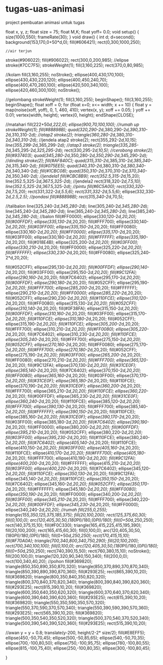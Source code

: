 # tugas-uas-animasi
project pembuatan animasi untuk tugas 


float x, y, z;
float size = 75;
float M,K;
float yoff= 0.0;
void setup()
{
  size(1000,550);
  frameRate(30);
}
void draw()
{
   int d;
  d=second();
     background(153,170,0+50*d,0);
     fill(#606421);
     rect(0,300,1000,250);
    
    //air terjun 
stroke(#906022);
fill(#906022);
rect(300,0,200,985);
//elipse
stroke(#7CC7F5);
strokeWeight(1);
fill(3,160,225);
rect(370,0,80,985);
    
  //kolam
fill(3,160,255);
noStroke();
ellipse(400,430,170,100);
ellipse(430,430,220,120);
ellipse(400,450,240,70);
ellipse(400,470,260,100);
ellipse(420,500,340,100);
ellipse(420,460,300,100);
noStroke();

 //gelombang
  strokeWeight(1);
  fill(3,160,255);
  beginShape();
  fill(3,160,255);
  beginShape();
  float xoff = 0;
  for (float x=0; x<= width; x += 10) {
    float y = map(noise(xoff, yoff), 0, 1, 460, 410);
    vertex(x, y);
    xoff += 0.05;
  }
  yoff += 0.01;
  vertex(width, height);
  vertex(0, height);
  endShape(CLOSE);

//matahari
fill(222+50*d,222,0);
ellipse(900,70,100,100);
//rumah up
strokeWeight(1);
  fill(#88898B);
  quad(320,290-2*d,380,290-2*d,390,310-2*d,310,310-2*d);
  //atap2
  stroke(2);
  triangle(360,280-2*d,380,310-2*d,340,310-2*d);
  //jendela atap2
  stroke(2);
  rect(355,292-2*d,10,15);
  line(355,299-2*d,365,299-2*d);
   //atap3
   stroke(2);
  triangle(335,285-2*d,345,295-2*d,325,295-2*d);
  rect(330,295-2*d,10,5);
  //cerobong
  stroke(2);
  fill(#937403);
  quad(345,280-2*d,350,280-2*d,350,290-2*d,345,290-2*d);
  //dinding
  stroke(2);
  fill(#AF840C);
  quad(315,310-2*d,385,310-2*d,385,340-2*d,315,340-2*d);
  fill(#075EE5);
  quad(340,310-2*d,380,310-2*d,380,340-2*d,340,340-2*d);
  fill(#1CBC08);
  quad(350,310-2*d,370,310-2*d,370,340-2*d,350,340-2*d);
  //jendela1
  fill(#CBC8B9);
  rect(352.5,315-2*d,15,20);
  line(352.5,325-2*d,367.5,325-2*d);
  //jendela2
  rect(318,320-2*d,7.5,10);
  line(352.5,325-2*d,367.5,325-2*d);
  //pintu
  fill(#6C5A00);
  rect(330,320-2*d,7.5,20);
  rect(331,322-2*d,5.5,6);
  rect(331,332-2*d,5.5,6);
  ellipse(332,330-2*d,2.5,2.5);
  //pondasi
  fill(#88898B);
  rect(315,340-2*d,70,5);
 
  //talibalon
  line(325,240-2*d,345,280-2*d);
  line(305,240-2*d,345,280-2*d);
  line(345,240-2*d,345,280-2*d);
  line(365,240-2*d,345,280-2*d);
  line(385,240-2*d,345,280-2*d);
  //balon
  fill(#FF0000);
  ellipse(330,120-2*d,20,20);
  fill(#00FFDF);
  ellipse(335,130-2*d,20,20);
  fill(#FFF700);
  ellipse(330,140-2*d,20,20);
  fill(#03FF00);
  ellipse(335,150-2*d,20,20);
  fill(#FF0080);
  ellipse(330,160-2*d,20,20);
  fill(#FF0000);
  ellipse(335,170-2*d,20,20);
  fill(#03FF00);
  ellipse(330,180-2*d,20,20);
  fill(#FFFFFF);
  ellipse(335,190-2*d,20,20);
  fill(#018E4B);
  ellipse(325,200-2*d,20,20);
  fill(#03FF00);
  ellipse(330,210-2*d,20,20);
  fill(#FF0000);
  ellipse(325,220-2*d,20,20);
  fill(#FFFFFF);
  ellipse(330,230-2*d,20,20);
  fill(#FF0080);
  ellipse(325,240-2*d,20,20);
 
  fill(#052CFF);
  ellipse(295,130-2*d,20,20);
  fill(#00FFDF);
  ellipse(290,140-2*d,20,20);
  fill(#03FF00);
  ellipse(295,150-2*d,20,20);
  fill(#9C12FA);
  ellipse(290,160-2*d,20,20);
  fill(#7C6402);
  ellipse(295,170-2*d,20,20);
  fill(#00FFDF);
  ellipse(290,180-2*d,20,20);
  fill(#052CFF);
  ellipse(295,190-2*d,20,20);
  fill(#FFF700);
  ellipse(285,200-2*d,20,20);
  fill(#FFFFFF);
  ellipse(290,210-2*d,20,20);
  fill(#FF0000);
  ellipse(285,220-2*d,20,20);
  fill(#052CFF);
  ellipse(290,230-2*d,20,20);
  fill(#110FCE);
  ellipse(310,120-2*d,20,20);
  fill(#FF0080);
  ellipse(315,130-2*d,20,20);
  fill(#052CFF);
  ellipse(310,140-2*d,20,20);
  fill(#0F38FA);
  ellipse(315,150-2*d,20,20);
  fill(#00FFDF);
  ellipse(310,160-2*d,20,20);
  fill(#03FF00);
  ellipse(315,170-2*d,20,20);
  fill(#110FCE);
  ellipse(310,180-2*d,20,20);
  fill(#052CFF);
  ellipse(315,190-2*d,20,20);
  fill(#110FCE);
  ellipse(305,200-2*d,20,20);
  fill(#FFF700);
  ellipse(310,210-2*d,20,20);
  fill(#FF0080);
  ellipse(305,220-2*d,20,20);
  fill(#7C6402);
  ellipse(310,230-2*d,20,20);
  fill(#110FCE);
  ellipse(305,240-2*d,20,20);
  fill(#FFF700);
  ellipse(275,150-2*d,20,20);
  fill(#052CFF);
  ellipse(270,160-2*d,20,20);
  fill(#FF0080);
  ellipse(275,170-2*d,20,20);
  fill(#FFF700);
  ellipse(270,180-2*d,20,20);
  fill(#052CFF);
  ellipse(275,190-2*d,20,20);
  fill(#03FF00);
  ellipse(265,200-2*d,20,20);
  fill(#FF0080);
  ellipse(270,210-2*d,20,20);
  fill(#FFF700);
  ellipse(365,120-2*d,20,20);
  fill(#9C12FA);
  ellipse(370,130-2*d,20,20);
  fill(#31CE0F);
  ellipse(365,140-2*d,20,20);
  fill(#7C6402);
  ellipse(370,150-2*d,20,20);
  fill(#FF0080);
  ellipse(365,160-2*d,20,20);
  fill(#03FF00);
  ellipse(370,170-2*d,20,20);
  fill(#31CE0F);
  ellipse(365,180-2*d,20,20);
  fill(#110FCE);
  ellipse(370,190-2*d,20,20);
  fill(#31CE0F);
  ellipse(360,200-2*d,20,20);
  fill(#FFF700);
  ellipse(365,210-2*d,20,20);
  fill(#110FCE);
  ellipse(360,220-2*d,20,20);
  fill(#00FFDF);
  ellipse(365,230-2*d,20,20);
  fill(#31CE0F);
  ellipse(360,240-2*d,20,20);
  fill(#110FCE);
  ellipse(385,120-2*d,20,20);
  fill(#FFF700);
  ellipse(390,130-2*d,20,20);
  fill(#FFF700);
  ellipse(385,140-2*d,20,20);
  fill(#FFFFFF);
  ellipse(390,150-2*d,20,20);
  fill(#110FCE);
  ellipse(385,160-2*d,20,20);
  fill(#31CE0F);
  ellipse(390,170-2*d,20,20);
  fill(#03FF00);
  ellipse(385,180-2*d,20,20);
  fill(#7C6402);
  ellipse(390,190-2*d,20,20);
  fill(#FF0000);
  ellipse(380,200-2*d,20,20);
  fill(#00FFDF);
  ellipse(395,210-2*d,20,20);
  fill(#052CFF);
  ellipse(380,220-2*d,20,20);
  fill(#03FF00);
  ellipse(395,230-2*d,20,20);
  fill(#110FCE);
  ellipse(380,240-2*d,20,20);
  fill(#7C6402);
  ellipse(405,140-2*d,20,20);
  fill(#110FCE);
  ellipse(410,150-2*d,20,20);
  fill(#03FF00);
  ellipse(405,160-2*d,20,20);
  fill(#110FCE);
  ellipse(410,170-2*d,20,20);
  fill(#FFF700);
  ellipse(405,180-2*d,20,20);
  fill(#FFF700);
  ellipse(410,190-2*d,20,20);
  fill(#9C12FA);
  ellipse(400,200-2*d,20,20);
  fill(#FFFFFF);
  ellipse(415,210-2*d,20,20);
  fill(#03FF00);
  ellipse(400,220-2*d,20,20);
  fill(#7C6402);
  ellipse(345,120-2*d,20,20);
  fill(#110FCE);
  ellipse(350,130-2*d,20,20);
  fill(#9C12FA);
  ellipse(345,140-2*d,20,20);
  fill(#110FCE);
  ellipse(350,150-2*d,20,20);
  fill(#7C6402);
  ellipse(345,160-2*d,20,20);
  fill(#052CFF);
  ellipse(350,170-2*d,20,20);
  fill(#FFFFFF);
  ellipse(345,180-2*d,20,20);
  fill(#FF0080);
  ellipse(350,190-2*d,20,20);
  fill(#FF0000);
  ellipse(340,200-2*d,20,20);
  fill(#03FF00);
  ellipse(345,210-2*d,20,20);
  fill(#FFF700);
  ellipse(340,220-2*d,20,20);
  fill(#00FFDF);
  ellipse(345,230-2*d,20,20);
  fill(#FF0000);
  ellipse(340,240-2*d,20,20);
//rumah
  fill(255,0,255);
triangle(155,350,125,375,185,375);
fill(20,100,200);
rect(125,375,60,30);
fill(0,100,0);
arc(120,405,30,50,(180*PI)/180,(0*PI)/180);
fill(0+50*d,250,250);
rect(140,375,15,10);
fill(#F0C330);
triangle(165,415,225,415,195,390);
fill(20,100,200);
rect(165,415,60,30);
fill(0,100,0);
arc(120,405,30,50,(180*PI)/180,(0*PI)/180);
fill(0+50*d,250,250);
rect(170,415,15,10);
fill(#F70A0A);
triangle(700,340,800,340,750,290);
fill(20,100,200);
rect(700,340,100,100);
fill(0,100,0);
arc(120,405,30,50,(180*PI)/180,(0*PI)/180);
fill(0+50*d,250,250);
rect(740,390,15,50);
rect(760,380,15,10);
noStroke();
fill(200,100,0);
triangle(120,320,90,340,150,340);
fill(200,0,0);
rect(100,340,40,20);
//pohon
fill(#369820);
triangle(850,350,890,350,870,320);
triangle(850,370,890,370,870,340);
triangle(850,390,890,390,870,360);
fill(#293E25);
rect(865,390,10,20);
fill(#369820);
triangle(800,350,840,350,820,320);
triangle(800,370,840,370,820,340);
triangle(800,390,840,390,820,360);
fill(#293E25);
rect(815,390,10,20);
fill(#369820);
triangle(600,350,640,350,620,320);
triangle(600,370,640,370,620,340);
triangle(600,390,640,390,620,360);
fill(#293E25);
rect(615,390,10,20);
fill(#369820);
triangle(550,350,590,350,570,320);
triangle(550,370,590,370,570,340);
triangle(550,390,590,390,570,360);
fill(#293E25);
rect(565,390,10,20);
fill(#369820);
triangle(500,350,540,350,520,320);
triangle(500,370,540,370,520,340);
triangle(500,390,540,390,520,360);
fill(#293E25);
rect(515,390,10,20);


//awan
    y = y + 0.8;
  translate(y-200, height/2-2* size/2);
fill(#E8EFF5);
ellipse(450,-50,70,45);
ellipse(500,-50,85,65);
ellipse(540,-50,70,35);
ellipse(700,-100,80,50);
ellipse(750,-100,95,75);
ellipse(780,-100,80,55);
ellipse(815,-100,75,40);
ellipse(250,-100,80,35);
ellipse(300,-100,80,45);

   

}
